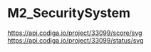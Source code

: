 # M2_SecuritySystem
https://api.codiga.io/project/33099/score/svg
https://api.codiga.io/project/33099/status/svg
